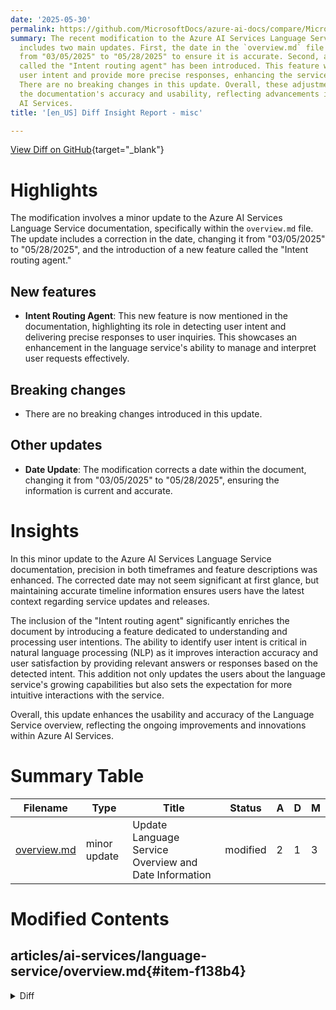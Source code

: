 ```yaml
---
date: '2025-05-30'
permalink: https://github.com/MicrosoftDocs/azure-ai-docs/compare/MicrosoftDocs:64fe7dc...MicrosoftDocs:768223a
summary: The recent modification to the Azure AI Services Language Service documentation
  includes two main updates. First, the date in the `overview.md` file has been corrected
  from "03/05/2025" to "05/28/2025" to ensure it is accurate. Second, a new feature
  called the "Intent routing agent" has been introduced. This feature will help detect
  user intent and provide more precise responses, enhancing the service's effectiveness.
  There are no breaking changes in this update. Overall, these adjustments improve
  the documentation's accuracy and usability, reflecting advancements in the Azure
  AI Services.
title: '[en_US] Diff Insight Report - misc'

---
```


[View Diff on GitHub](https://github.com/MicrosoftDocs/azure-ai-docs/compare/MicrosoftDocs:64fe7dc...MicrosoftDocs:768223a){target="_blank"}

# Highlights
The modification involves a minor update to the Azure AI Services Language Service documentation, specifically within the `overview.md` file. The update includes a correction in the date, changing it from "03/05/2025" to "05/28/2025", and the introduction of a new feature called the "Intent routing agent."

## New features
- **Intent Routing Agent**: This new feature is now mentioned in the documentation, highlighting its role in detecting user intent and delivering precise responses to user inquiries. This showcases an enhancement in the language service's ability to manage and interpret user requests effectively.

## Breaking changes
- There are no breaking changes introduced in this update.

## Other updates
- **Date Update**: The modification corrects a date within the document, changing it from "03/05/2025" to "05/28/2025", ensuring the information is current and accurate.

# Insights
In this minor update to the Azure AI Services Language Service documentation, precision in both timeframes and feature descriptions was enhanced. The corrected date may not seem significant at first glance, but maintaining accurate timeline information ensures users have the latest context regarding service updates and releases. 

The inclusion of the "Intent routing agent" significantly enriches the document by introducing a feature dedicated to understanding and processing user intentions. The ability to identify user intent is critical in natural language processing (NLP) as it improves interaction accuracy and user satisfaction by providing relevant answers or responses based on the detected intent. This addition not only updates the users about the language service's growing capabilities but also sets the expectation for more intuitive interactions with the service. 

Overall, this update enhances the usability and accuracy of the Language Service overview, reflecting the ongoing improvements and innovations within Azure AI Services.

# Summary Table
|  Filename  | Type |    Title    | Status | A  | D  | M  |
|------------|------|-------------|--------|----|----|----|
| [overview.md](#item-f138b4) | minor update | Update Language Service Overview and Date Information | modified | 2 | 1 | 3 | 


# Modified Contents
## articles/ai-services/language-service/overview.md{#item-f138b4}

<details>
<summary>Diff</summary>
````diff
@@ -6,7 +6,7 @@ author: laujan
 manager: nitinme
 ms.service: azure-ai-language
 ms.topic: overview
-ms.date: 03/05/2025
+ms.date: 05/28/2025
 ms.author: lajanuar
 ---
 
@@ -24,6 +24,7 @@ The Language service also provides several new features as well, which can eithe
 * Customizable, which means you train an AI model using our tools to fit your data specifically.
 
 Language features are also utilized in [agent templates](https://github.com/azure-ai-foundry/foundry-samples/tree/main/samples/agent-catalog):
+
 * [Intent routing agent](https://github.com/azure-ai-foundry/foundry-samples/tree/main/samples/agent-catalog/msft-agent-samples/foundry-agent-service-sdk/intent-routing-agent) detects user intent and provides exact answering. Perfect for deterministically intent routing and exact question answering with human controls.
 * [Exact question answering agent](https://github.com/azure-ai-foundry/foundry-samples/tree/main/samples/agent-catalog/msft-agent-samples/foundry-agent-service-sdk/exact-qna-agent) answers high-value predefined questions deterministically to ensure consistent and accurate responses.
 
````
</details>

### Summary

```json
{
    "modification_type": "minor update",
    "modification_title": "Update Language Service Overview and Date Information"
}
```

### Explanation
The code diff documents a minor update made to the `overview.md` file of the Azure AI Services Language Service. This modification consists of changing the date from "03/05/2025" to "05/28/2025" to reflect a more accurate or updated timeline. In addition, a new feature related to the language service has been introduced: an "Intent routing agent" is now mentioned, which is designed to detect user intent and provide precise answers. This addition emphasizes the capabilities of the language service in handling user inquiries more effectively. The overall changes enhance the document's accuracy and provide an updated understanding of the service's functionalities.


